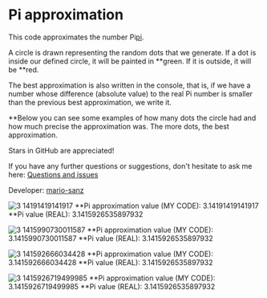 # Pi approximation
This code approximates the number Pi[pi].

A circle is drawn representing the random dots that we generate. If a dot is inside our defined circle, it will be painted in **green. If it is outside, it will be **red.

The best approximation is also written in the console, that is, if we have a number whose difference (absolute value) to the real Pi number is smaller than the previous best approximation, we write it.

**Below you can see some examples of how many dots the circle had and how much precise the approximation was. The more dots, the best approximation.

Stars in GitHub are appreciated!

If you have any further questions or suggestions, don't hesitate to ask me here: [Questions and issues][issues-page]

Developer: [mario-sanz][mariosanz]

![3 14191419141917](https://user-images.githubusercontent.com/72298127/111870251-e6c01080-8983-11eb-92b9-13217bb17620.png)
**Pi approximation value (MY CODE): 3.14191419141917
**Pi value (REAL): 3.1415926535897932

![3 1415990730011587](https://user-images.githubusercontent.com/72298127/111870275-fdfefe00-8983-11eb-8c27-ab538d137790.png)
**Pi approximation value (MY CODE): 3.1415990730011587
**Pi value (REAL): 3.1415926535897932

![3 141592666034428](https://user-images.githubusercontent.com/72298127/111870284-0c4d1a00-8984-11eb-8106-8928891be234.png)
**Pi approximation value (MY CODE): 3.141592666034428
**Pi value (REAL): 3.1415926535897932

![3 1415926719499985](https://user-images.githubusercontent.com/72298127/111870288-1bcc6300-8984-11eb-8789-e437d0853b66.png)
**Pi approximation value (MY CODE): 3.1415926719499985
**Pi value (REAL): 3.1415926535897932

<!-- References -->
[pi]: https://en.wikipedia.org/wiki/Pi
[mariosanz]: https://github.com/mario-sanz
[issues-page]: https://github.com/mario-sanz/pi-approximation/issues
